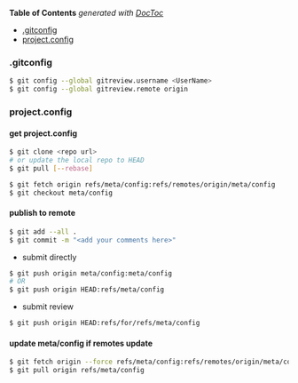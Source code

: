<!-- START doctoc generated TOC please keep comment here to allow auto update -->
<!-- DON'T EDIT THIS SECTION, INSTEAD RE-RUN doctoc TO UPDATE -->
**Table of Contents**  *generated with [DocToc](https://github.com/thlorenz/doctoc)*

- [.gitconfig](#gitconfig)
- [project.config](#projectconfig)

<!-- END doctoc generated TOC please keep comment here to allow auto update -->

### .gitconfig
```bash
$ git config --global gitreview.username <UserName>
$ git config --global gitreview.remote origin
```
### project.config

#### get project.config
```bash
$ git clone <repo url>
# or update the local repo to HEAD
$ git pull [--rebase]

$ git fetch origin refs/meta/config:refs/remotes/origin/meta/config
$ git checkout meta/config
```

#### publish to remote
```bash
$ git add --all .
$ git commit -m "<add your comments here>"
```
- submit directly
```bash
$ git push origin meta/config:meta/config
# OR
$ git push origin HEAD:refs/meta/config
```
- submit review
```bash
$ git push origin HEAD:refs/for/refs/meta/config
```

#### update meta/config if remotes update
```bash
$ git fetch origin --force refs/meta/config:refs/remotes/origin/meta/config
$ git pull origin refs/meta/config
```
